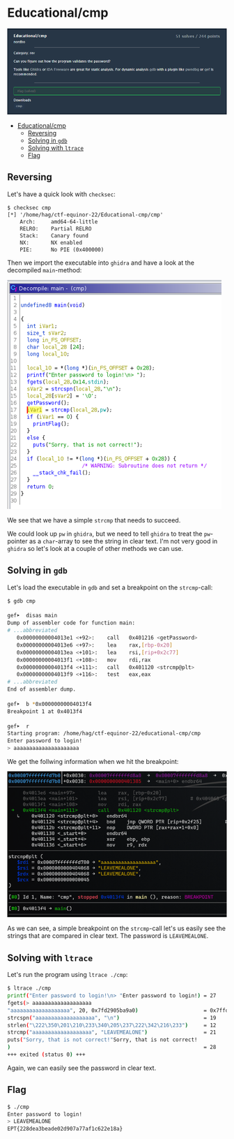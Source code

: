 # Educational/cmp

![](-01.png)


- [Educational/cmp](#educationalcmp)
  - [Reversing](#reversing)
  - [Solving in `gdb`](#solving-in-gdb)
  - [Solving with `ltrace`](#solving-with-ltrace)
  - [Flag](#flag)

## Reversing

Let's have a quick look with `checksec`:

```
$ checksec cmp
[*] '/home/hag/ctf-equinor-22/Educational-cmp/cmp'
    Arch:     amd64-64-little
    RELRO:    Partial RELRO
    Stack:    Canary found
    NX:       NX enabled
    PIE:      No PIE (0x400000)
```

Then we import the executable into `ghidra` and have a look at the decompiled `main`-method:

![](00.png)

We see that we have a simple `strcmp` that needs to succeed.

We could look up `pw` in `ghidra`, but we need to tell `ghidra` to treat the `pw`-pointer as a `char`-array to see the string in clear text. I'm not very good in `ghidra` so let's look at a couple of other methods we can use.

## Solving in `gdb`

Let's load the executable in `gdb` and set a breakpoint on the `strcmp`-call:

```bash
$ gdb cmp

gef➤  disas main
Dump of assembler code for function main:
# ...abbreviated
   0x00000000004013e1 <+92>:    call   0x401216 <getPassword>
   0x00000000004013e6 <+97>:    lea    rax,[rbp-0x20]
   0x00000000004013ea <+101>:   lea    rsi,[rip+0x2c77]
   0x00000000004013f1 <+108>:   mov    rdi,rax
   0x00000000004013f4 <+111>:   call   0x401120 <strcmp@plt>
   0x00000000004013f9 <+116>:   test   eax,eax
# ...abbreviated
End of assembler dump.

gef➤  b *0x00000000004013f4
Breakpoint 1 at 0x4013f4

gef➤  r
Starting program: /home/hag/ctf-equinor-22/educational-cmp/cmp
Enter password to login!
> aaaaaaaaaaaaaaaaaaaaa
```

We get the follwing information when we hit the breakpoint:

![](01.png)

As we can see, a simple breakpoint on the `strcmp`-call let's us easily see the strings that are compared in clear text. The password is `LEAVEMEALONE`.

## Solving with `ltrace`

Let's run the program using `ltrace ./cmp`:

```bash
$ ltrace ./cmp
printf("Enter password to login!\n> "Enter password to login!) = 27
fgets(> aaaaaaaaaaaaaaaaaaa
"aaaaaaaaaaaaaaaaaaa", 20, 0x7fd2905ba9a0)                     = 0x7ffd7aa7e6b0
strcspn("aaaaaaaaaaaaaaaaaaa", "\n")                           = 19
strlen("\222\350\201\210\233\340\205\237\222\342\216\233")     = 12
strcmp("aaaaaaaaaaaaaaaaaaa", "LEAVEMEALONE")                  = 21
puts("Sorry, that is not correct!"Sorry, that is not correct!
)                                                              = 28
+++ exited (status 0) +++
```

Again, we can easily see the password in clear text.

## Flag

```bash
$ ./cmp
Enter password to login!
> LEAVEMEALONE
EPT{228dea3beade02d907a77af1c622e18a}
```
